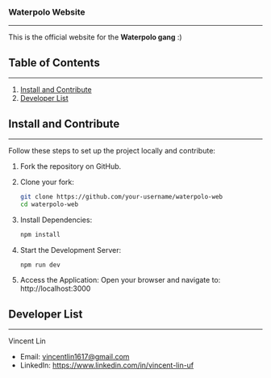 ### Waterpolo Website
-----------------

This is the official website for the **Waterpolo gang** :)

## Table of Contents
-----------------
1. [Install and Contribute](#install-and-contribute)
2. [Developer List](#developer-list)

## Install and Contribute
------------
Follow these steps to set up the project locally and contribute:

1. Fork the repository on GitHub.

2. Clone your fork:
   ```bash
   git clone https://github.com/your-username/waterpolo-web
   cd waterpolo-web
   ```

3. Install Dependencies:
   ```bash
   npm install
   ```

3. Start the Development Server:
   ```bash
   npm run dev
   ```

4. Access the Application:
   Open your browser and navigate to:
   http://localhost:3000


## Developer List
--------------
Vincent Lin
- Email: vincentlin1617@gmail.com
- LinkedIn: https://www.linkedin.com/in/vincent-lin-uf
